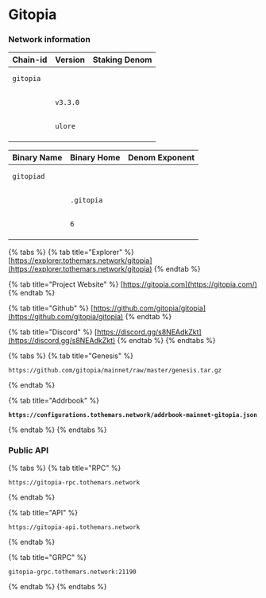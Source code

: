 # Gitopia

### Network information

| Chain-id                          | Version                          | Staking Denom                  |
| --------------------------------- | -------------------------------- | ------------------------------ |
| <pre><code>gitopia 
</code></pre> | <pre><code>v3.3.0 
</code></pre> | <pre><code>ulore
</code></pre> |

| Binary Name                        | Binary Home                        | Denom Exponent              |
| ---------------------------------- | ---------------------------------- | --------------------------- |
| <pre><code>gitopiad 
</code></pre> | <pre><code>.gitopia 
</code></pre> | <pre><code>6 
</code></pre> |

{% tabs %}
{% tab title="Explorer" %}
[https://explorer.tothemars.network/gitopia](https://explorer.tothemars.network/gitopia)
{% endtab %}

{% tab title="Project Website" %}
[https://gitopia.com](https://gitopia.com/)
{% endtab %}

{% tab title="Github" %}
[https://github.com/gitopia/gitopia](https://github.com/gitopia/gitopia)
{% endtab %}

{% tab title="Discord" %}
[https://discord.gg/s8NEAdkZkt](https://discord.gg/s8NEAdkZkt)
{% endtab %}
{% endtabs %}

{% tabs %}
{% tab title="Genesis" %}
```
https://github.com/gitopia/mainnet/raw/master/genesis.tar.gz
```
{% endtab %}

{% tab title="Addrbook" %}
<pre><code><strong>https://configurations.tothemars.network/addrbook-mainnet-gitopia.json
</strong></code></pre>
{% endtab %}
{% endtabs %}

### Public API

{% tabs %}
{% tab title="RPC" %}
```
https://gitopia-rpc.tothemars.network
```
{% endtab %}

{% tab title="API" %}
```
https://gitopia-api.tothemars.network
```
{% endtab %}

{% tab title="GRPC" %}
```
gitopia-grpc.tothemars.network:21190
```
{% endtab %}
{% endtabs %}

